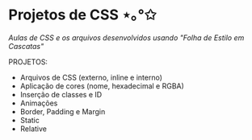 # Projetos de CSS ⋆｡°✩
*Aulas de CSS e os arquivos desenvolvidos usando "Folha de Estilo em Cascatas"*

PROJETOS:
- Arquivos de CSS (externo, inline e interno)
- Aplicação de cores (nome, hexadecimal e RGBA)
- Inserção de classes e ID
- Animações
- Border, Padding e Margin
- Static
- Relative
